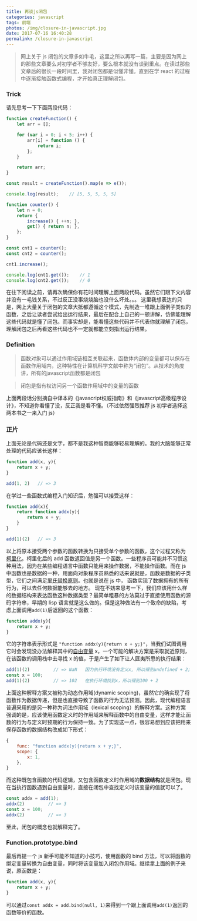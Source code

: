 ```yaml
---
title: 再谈js闭包
categories: javascript
tags: 前端
photos: /img/closure-in-javascript.jpg
date: 2017-07-16 16:40:28
permalink: /closure-in-javascript
---
```



> 网上关于 js 闭包的文章多如牛毛，这里之所以再写一篇，主要是因为网上的那些文章要么对初学者不够友好，要么根本就没有谈到重点。在读过那些文章后的很长一段时间里，我对闭包都是似懂非懂。直到在学 react 的过程中逐渐接触函数式编程，才开始真正理解闭包。

### Trick
请先思考一下下面两段代码：
```javascript
function createFunction() {
    let arr = [];

    for (var i = 0; i < 5; i++) {
        arr[i] = function () {
            return i;
        };
    }

    return arr;
}

const result = createFunction().map(e => e());

console.log(result);    // [5, 5, 5, 5, 5]
```
```javascript
function counter() {
    let n = 0;
    return {
        increase() { ++n; },
        get() { return n; },
    };
}

const cnt1 = counter();
const cnt2 = counter();

cnt1.increase();

console.log(cnt1.get());    // 1
console.log(cnt2.get());    // 0
```

在往下阅读之前，请再次确保你有花时间理解上面两段代码。虽然它们跟下文内容并没有一毛钱关系，不过反正没事烧烧脑也没什么坏处。。。
这里我想表达的只是，网上大量关于闭包的文章大抵都遵循这个模式，先制造一堆跟上面例子类似的函数，之后让读者尝试给出运行结果，最后在配合上自己的一顿讲解，仿佛能理解这些代码就是懂了闭包。而事实却是，能看懂这些代码并不代表你就理解了闭包，理解闭包之后再看这些代码也不一定就都能立刻指出运行结果。

<!-- more -->

### Definition
> 函数对象可以通过作用域链相互关联起来，函数体内部的变量都可以保存在函数作用域内，这种特性在计算机科学文献中称为“闭包”。从技术的角度讲，所有的javascript函数都是闭包

<!-- -->
> 闭包是指有权访问另一个函数作用域中的变量的函数

上面两段话分别摘自中译本的《javascript权威指南》和《javascript高级程序设计》，不知道你看懂了没，反正我是看不懂。（不过依然强烈推荐 js 初学者选择这两本书之一来入门 js）

### 正片
上面无论是代码还是文字，都不是我这种智商能够轻易理解的。我的大脑能够正常处理的代码应该长这样：
```javascript
function add(x, y){
    return x + y;
}

add(1, 2)   // => 3
```
在学过一些函数式编程入门知识后，勉强可以接受这样：
```javascript
function add(x){
    return function addx(y){
        return x + y;
    }
}

add(1)(2)   // => 3
```
以上将原本接受两个参数的函数转换为只接受单个参数的函数，这个过程又称为 [柯里化](https://zh.wikipedia.org/wiki/%E6%9F%AF%E9%87%8C%E5%8C%96)。柯里化后的 add 函数返回值是另一个函数。一些程序员可能并不习惯这种用法，因为在某些编程语言中函数只能用来操作数据，不能操作函数。而在 js 中函数也是数据的一种，用面向对象程序员熟悉的话来说就是，函数是数据的子类型，它们之间满足[里氏替换原则](https://en.wikipedia.org/wiki/Liskov_substitution_principle)。也就是说在 js 中， 函数实现了数据拥有的所有行为，可以去任何数据能够去的地方。
现在不妨来思考一下，我们应该用什么样的数据结构来表达函数这种数据类型？最简单粗暴的方法莫过于直接使用函数的源码字符串，早期的 lisp 语言就是这么做的。但是这种做法有一个致命的缺陷，考虑上面调用`add(1)`后返回的这个函数：
```javascript
function addx(y){
    return x + y;
}
```
它的字符串表示形式是 `"function addx(y){return x + y;}"`，当我们试图调用它时会发现没办法解释其中的[自由变量](http://blog.staynoob.cn/post/2017/03/lambda-calculus-introduction/#2-绑定变量与自由变量) x，一个可能的解决方案是采取就近原则，在该函数的调用栈中去寻找 x 的值，于是产生了如下让人匪夷所思的执行结果：
```javascript
add(1)(2)         // => NaN   因为执行环境没有定义x, 所以得到undefined + 2;
const x = 100;
add(1)(2)         // => 102   在执行环境找到x，所以得到100 + 2
```
上面这种解释方案又被称为动态作用域(dynamic scoping)，虽然它的确实现了将函数作为数据传递，但是也直接导致了函数的行为无法预测。因此，现代编程语言普遍采用的是另一种称为词法作用域（lexical scoping）的解释方案。这种方案强调的是，应该使用函数定义时的作用域来解释函数中的自由变量，这样才能让函数的行为与定义时预期的行为保持一致。为了实现这一点，很容易想到应该把用来保存函数的数据结构改成如下形式：
```javascript
{
    func: "function addx(y){return x + y;}",
    scope: {
        x: 1,
    },
}
```
而这种既包含函数的代码逻辑，又包含函数定义时作用域的**数据结构**就是闭包。现在当执行函数遇到自由变量时，直接在闭包中查找定义时该变量的值就可以了。
```javascript
const addx = add(1);
addx(2)         // => 3
const x = 100;
addx(2)         // => 3
```
至此，闭包的概念也就解释完了。

### Function.prototype.bind
最后再提一个 js 新手可能不知道的小技巧，使用函数的 bind 方法，可以将函数的绑定变量转换为自由变量，同时将该变量加入闭包作用域。继续拿上面的例子来说，原函数是：
```javascript
function add(x, y){
    return x + y;
}
```
可以通过`const addx = add.bind(null, 1)`来得到一个跟上面调用`add(1)`返回的函数等价的函数。
